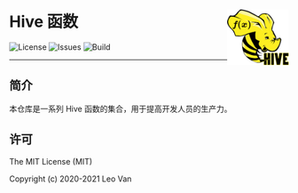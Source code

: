 # Hive 函数 <img src="docs/images/hive-functions-icon.png" align="right" alt="logo" height="100" style="border: none; float: right;">

![License](https://img.shields.io/github/license/leovan/hive-functions.svg)
![Issues](https://img.shields.io/github/issues/leovan/hive-functions.svg)
![Build](https://img.shields.io/travis/com/leovan/hive-functions.svg)

---

## 简介

本仓库是一系列 Hive 函数的集合，用于提高开发人员的生产力。

## 许可

The MIT License (MIT)

Copyright (c) 2020-2021 Leo Van
